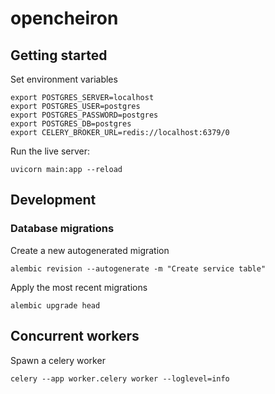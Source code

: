 # opencheiron

## Getting started

Set environment variables

```shell
export POSTGRES_SERVER=localhost
export POSTGRES_USER=postgres
export POSTGRES_PASSWORD=postgres
export POSTGRES_DB=postgres
export CELERY_BROKER_URL=redis://localhost:6379/0
```

Run the live server:

```shell
uvicorn main:app --reload
```

## Development

### Database migrations

Create a new autogenerated migration

```shell
alembic revision --autogenerate -m "Create service table"
```

Apply the most recent migrations

```shell
alembic upgrade head
```

## Concurrent workers

Spawn a celery worker

```shell
celery --app worker.celery worker --loglevel=info
```
